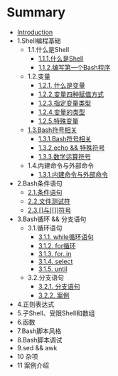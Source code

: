 # Summary

* [Introduction](README.md)
* 1.Shell编程基础
  * 1.1.什么是Shell
    * [1.1.1.什么是Shell](chapter1.1/CHAPTER1.md)
    * [1.1.2.编写第一个Bash程序](chapter1.1/CHAPTER2.md)
  * 1.2.变量
    * [1.2.1. 什么是变量](chapter1.2/CHAPTER1.md)
    * [1.2.2.变量四种赋值方式](chapter1.2/CHAPTER2.md)
    * [1.2.3.指定变量类型](chapter1.2/CHAPTER3.md)
    * [1.2.4.变量的类型](chapter1.2/CHAPTER4.md)
    * [1.2.5.特殊变量](chapter1.2/CHAPTER5.md)
  * [1.3.Bash符号相关](13bashfu-hao-xiang-guan.md)
    * [1.3.1.Bash符号相关](chapter1.3/CHAPTER1.md)
    * [1.3.2.echo  && 特殊符号](chapter1.3/CHAPTER3.md)
    * [1.3.3.数学运算符号](chapter1.3/CHAPTER2.md)
  * 1.4.内建命令与外部命令
    * [1.3.1.内建命令与外部命令](chapter1.4/CHAPTER1.md)
* 2.Bash条件语句
  * [2.1.条件语句](chapter2.1/CHAPTER1.md)
  * [2.2.文件测试符](chapter2.1/CHAPTER2.md)
  * [2.3.\[\]与\[\[\]\]符号](chapter2.1/CHAPTER3.md)
* 3.Bash循环 && 分支语句
  * 3.1.循环语句
    * [3.1.1. while循环语句](chapter3.1/CHAPTER1.md)
    * [3.1.2. for循环](chapter3.1/CHAPTER2.md)
    * [3.1.3. for..in](chapter3.1/CHAPTER3.md)
    * [3.1.4. select](chapter3.1/CHAPTER4.md)
    * [3.1.5. until](chapter3.1/CHAPTER5.md)
  * 3.2.分支语句
    * [3.2.1. 分支语句](chapter3.1/CHAPTER1.md)
    * [3.2.2. 案例](chapter3.2/CHAPTER2.md)
* 4.正则表达式
* 5.子Shell、受限Shell和数组
* 6.函数
* 7.Bash脚本风格
* 8.Bash脚本调试
* 9.sed && awk
* 10 杂项
* 11 案例介绍

